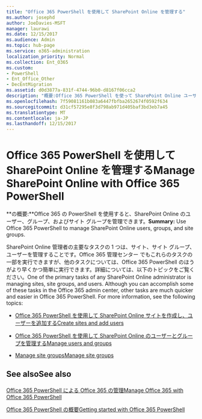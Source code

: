```yaml
---
title: "Office 365 PowerShell を使用して SharePoint Online を管理する"
ms.author: josephd
author: JoeDavies-MSFT
manager: laurawi
ms.date: 12/15/2017
ms.audience: Admin
ms.topic: hub-page
ms.service: o365-administration
localization_priority: Normal
ms.collection: Ent_O365
ms.custom:
- PowerShell
- Ent_Office_Other
- DecEntMigration
ms.assetid: d0d3877a-831f-4744-96b0-d8167f06cca2
description: "概要:Office 365 PowerShell を使って SharePoint Online ユーザー、グループ、サイト グループを管理します。"
ms.openlocfilehash: 7f59081161b083a6447fbfba2652674f0592f634
ms.sourcegitcommit: d31cf57295e8f3d798ab971d405baf3bd3eb7a45
ms.translationtype: MT
ms.contentlocale: ja-JP
ms.lasthandoff: 12/15/2017
---
```

# <a name="manage-sharepoint-online-with-office-365-powershell"></a><span data-ttu-id="5a84d-103">Office 365 PowerShell を使用して SharePoint Online を管理する</span><span class="sxs-lookup"><span data-stu-id="5a84d-103">Manage SharePoint Online with Office 365 PowerShell</span></span>

 <span data-ttu-id="5a84d-104">**の概要:**Office 365 の PowerShell を使用すると、SharePoint Online のユーザー、グループ、およびサイト グループを管理できます。</span><span class="sxs-lookup"><span data-stu-id="5a84d-104">**Summary:** Use Office 365 PowerShell to manage SharePoint Online users, groups, and site groups.</span></span>
  
<span data-ttu-id="5a84d-p101">SharePoint Online 管理者の主要なタスクの 1 つは、サイト、サイト グループ、ユーザーを管理することです。Office 365 管理センター でもこれらのタスクの一部を実行できますが、他のタスクについては、Office 365 PowerShell のほうがより早くかつ簡単に実行できます。詳細については、以下のトピックをご覧ください。</span><span class="sxs-lookup"><span data-stu-id="5a84d-p101">One of the primary tasks of any SharePoint Online administrator is managing sites, site groups, and users. Although you can accomplish some of these tasks in the Office 365 admin center, other tasks are much quicker and easier in Office 365 PowerShell. For more information, see the following topics:</span></span>
  
- [<span data-ttu-id="5a84d-108">Office 365 PowerShell を使用して SharePoint Online サイトを作成し、ユーザーを追加する</span><span class="sxs-lookup"><span data-stu-id="5a84d-108">Create sites and add users</span></span>](http://technet.microsoft.com/library/c55d4ccf-ab36-481a-a285-c40234e11abd.aspx)
    
- [<span data-ttu-id="5a84d-109">Office 365 PowerShell を使用して SharePoint Online のユーザーとグループを管理する</span><span class="sxs-lookup"><span data-stu-id="5a84d-109">Manage users and groups</span></span>](http://technet.microsoft.com/library/9680af2e-a965-4e62-92ee-da72105c7800.aspx)
    
- [<span data-ttu-id="5a84d-110">Manage site groups</span><span class="sxs-lookup"><span data-stu-id="5a84d-110">Manage site groups</span></span>](http://technet.microsoft.com/library/122f4099-c78d-4cce-bab0-4343b04596ae.aspx)
    
## <a name="see-also"></a><span data-ttu-id="5a84d-111">See also</span><span class="sxs-lookup"><span data-stu-id="5a84d-111">See also</span></span>

#### 

[<span data-ttu-id="5a84d-112">Office 365 PowerShell による Office 365 の管理</span><span class="sxs-lookup"><span data-stu-id="5a84d-112">Manage Office 365 with Office 365 PowerShell</span></span>](manage-office-365-with-office-365-powershell.md)
  
[<span data-ttu-id="5a84d-113">Office 365 PowerShell の概要</span><span class="sxs-lookup"><span data-stu-id="5a84d-113">Getting started with Office 365 PowerShell</span></span>](getting-started-with-office-365-powershell.md)

